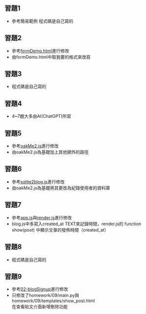 ## 習題1
- 參考簡易範例 程式碼是自己寫的
## 習題2
- 參考[formDemo.html](https://github.com/ccc113b/html2server/blob/master/01-%E5%89%8D%E7%AB%AF%E7%B6%B2%E9%A0%81/01-html/form/formDemo.html)進行修改
- 由formDemo.html中取我要的格式來改寫
## 習題3
- 程式碼是自己寫的
## 習題4
- 4~7題大多由AI(ChatGPT)所寫
## 習題5
- 參考[oakMe2.js](https://github.com/ccc113b/html2server/blob/master/02-%E5%BE%8C%E7%AB%AFserver/js/deno/02-oak/01-basic/oakMe2.js)進行修改
- 由oakMe2.js為基礎加上其他額外的路徑
## 習題6
- 參考[sqlite2blog.js](https://github.com/ccc113b/html2server/blob/master/02-%E5%BE%8C%E7%AB%AFserver/js/deno/04-sqlite/01-sqliteHello/sqlite2blog.js)進行修改
- 由oakMe2.js為基礎將其更改為紀錄使用者的資料庫
## 習題7
- 參考[app.js](https://github.com/ccc113b/html2server/blob/master/02-%E5%BE%8C%E7%AB%AFserver/js/deno/04-sqlite/04-blog/app.js)與[render.js](https://github.com/ccc113b/html2server/blob/master/02-%E5%BE%8C%E7%AB%AFserver/js/deno/04-sqlite/04-blog/render.js)進行修改
- blog.js中多寫入created_at TEXT來記錄時間，render.js的 function show(post) 中顯示文章的發佈時間（created_at）
## 習題8
- 程式碼是自己寫的
## 習題9
- 參考[02-blogSignup](https://github.com/ccc113b/html2server/tree/master/02-%E5%BE%8C%E7%AB%AFserver/py/fastapi/04-session/02-blogSignup)進行修改
- 只修改了homework/09/main.py與homework/09/templates/show_post.html<br>在查看貼文介面新增刪除功能
